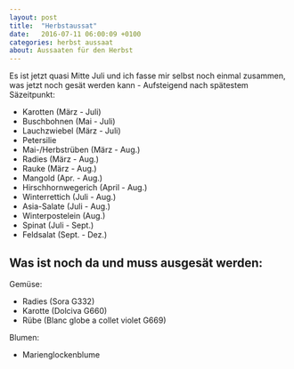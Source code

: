 ```yaml
---
layout: post
title:  "Herbstaussat"
date:   2016-07-11 06:00:09 +0100
categories: herbst aussaat
about: Aussaaten für den Herbst
---
```


Es ist jetzt quasi Mitte Juli und ich fasse mir selbst noch einmal zusammen, was jetzt noch gesät werden kann - Aufsteigend nach spätestem Säzeitpunkt:

- Karotten (März - Juli)
- Buschbohnen (Mai - Juli)
- Lauchzwiebel (März - Juli)
- Petersilie
- Mai-/Herbstrüben (März - Aug.)
- Radies (März - Aug.)
- Rauke (März - Aug.)
- Mangold (Apr. - Aug.)
- Hirschhornwegerich (April - Aug.)
- Winterrettich (Juli - Aug.)
- Asia-Salate (Juli - Aug.)
- Winterpostelein (Aug.)
- Spinat (Juli - Sept.)
- Feldsalat (Sept. - Dez.)

## Was ist noch da und muss ausgesät werden:

Gemüse:

- Radies (Sora G332)
- Karotte (Dolciva G660)
- Rübe (Blanc globe a collet violet G669)

Blumen:

- Marienglockenblume
